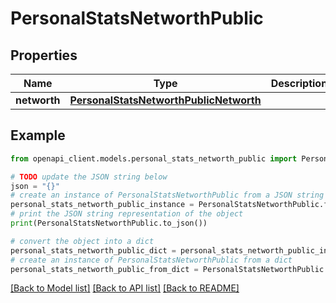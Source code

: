 # PersonalStatsNetworthPublic


## Properties

Name | Type | Description | Notes
------------ | ------------- | ------------- | -------------
**networth** | [**PersonalStatsNetworthPublicNetworth**](PersonalStatsNetworthPublicNetworth.md) |  | 

## Example

```python
from openapi_client.models.personal_stats_networth_public import PersonalStatsNetworthPublic

# TODO update the JSON string below
json = "{}"
# create an instance of PersonalStatsNetworthPublic from a JSON string
personal_stats_networth_public_instance = PersonalStatsNetworthPublic.from_json(json)
# print the JSON string representation of the object
print(PersonalStatsNetworthPublic.to_json())

# convert the object into a dict
personal_stats_networth_public_dict = personal_stats_networth_public_instance.to_dict()
# create an instance of PersonalStatsNetworthPublic from a dict
personal_stats_networth_public_from_dict = PersonalStatsNetworthPublic.from_dict(personal_stats_networth_public_dict)
```
[[Back to Model list]](../README.md#documentation-for-models) [[Back to API list]](../README.md#documentation-for-api-endpoints) [[Back to README]](../README.md)


